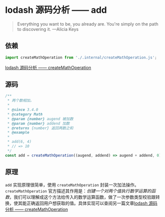 # lodash 源码分析 —— add

> Everything you want to be, you already are. You're simply on the path to discovering it.
> —Alicia Keys

## 依赖

```js
import createMathOperation from './.internal/createMathOperation.js';
```

[lodash 源码分析 —— createMathOperation](../Internal/createMathOperation.md)

## 源码

```js
/**
 * 两个数相加。
 *
 * @since 3.4.0
 * @category Math
 * @param {number} augend 被加数
 * @param {number} addend 加数
 * @returns {number} 返回两数之和
 * @example
 *
 * add(6, 4)
 * // => 10
 */
const add = createMathOperation((augend, addend) => augend + addend, 0);
```

## 原理

`add` 实现原理很简单，使用 `createMathOperation` 封装一次加法操作。`createMathOperation` 官方描述其作用是：_创建一个对两个值执行数学运算的函数_，我们可以理解成这个方法给传入的数学运算函数，做了一次参数类型校验跟转换，使其能正确返回用户想获取的值。具体实现可以查阅另一篇文章[lodash 源码分析 —— createMathOperation](../Internal/createMathOperation.md)
